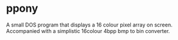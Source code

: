 ppony
=====

A small DOS program that displays a 16 colour pixel array on screen. Accompanied with a simplistic 16colour 4bpp bmp to bin converter.

